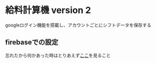 # 給料計算機 version 2
googleログイン機能を搭載し、アカウントごとにシフトデータを保存する

## firebaseでの設定
忘れたから何かあった時はとりあえず[ここ](https://console.firebase.google.com/u/0/project/salary-calculator-app-2/overview)を見ること
